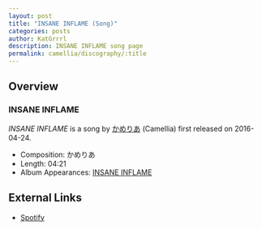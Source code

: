 ```yaml
---
layout: post
title: "INSANE INFLAME (Song)"
categories: posts
author: KatGrrrl
description: INSANE INFLAME song page
permalink: camellia/discography/:title
---
```


## Overview

### INSANE INFLAME

*INSANE INFLAME* is a song by [かめりあ](/camellia) (Camellia) first released on 2016-04-24.

* Composition: かめりあ
* Length: 04:21
* Album Appearances: [INSANE INFLAME](<{% link postsInclude/_posts/camellia/albums/INSANE-INFLAME/2023-12-18-INSANE-INFLAME.md %}>)

## External Links

* [Spotify](https://open.spotify.com/track/3VT4W6Iz1ZmrHYjHZNsAqF?si=ec6ecf7ea8b84f28)
